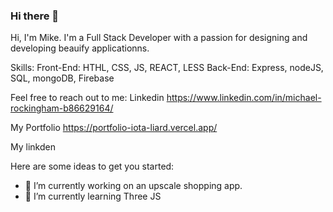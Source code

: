 ### Hi there 👋


Hi, I'm Mike. I'm a Full Stack Developer with a passion for designing and developing beauify applicationns.

Skills:
  Front-End: HTHL, CSS, JS, REACT, LESS
  Back-End:   Express, nodeJS, SQL, mongoDB, Firebase
  
Feel free to reach out to me: 
Linkedin https://www.linkedin.com/in/michael-rockingham-b86629164/

My Portfolio https://portfolio-iota-liard.vercel.app/



My linkden
  
Here are some ideas to get you started:

- 🔭 I’m currently working on an upscale shopping app.
- 🌱 I’m currently learning Three JS


